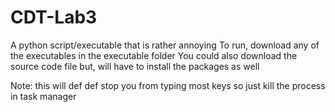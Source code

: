 # CDT-Lab3
A python script/executable that is rather annoying
To run, download any of the executables in the executable folder
You could also download the source code file but, will have to install the packages as well

Note: this will def def stop you from typing most keys so just kill the process in task manager
